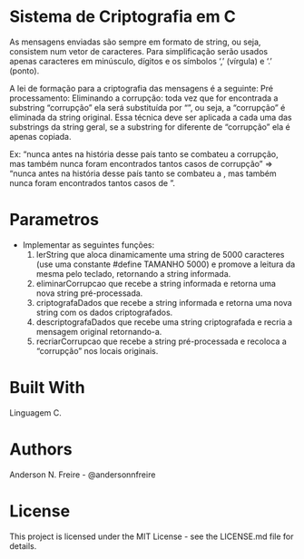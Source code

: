 # Sistema de Criptografia em C

As mensagens enviadas são sempre em formato de string, ou seja, consistem num
vetor de caracteres. Para simplificação serão usados apenas caracteres em minúsculo,
dígitos e os símbolos ‘,’ (vírgula) e ‘.’ (ponto).

A lei de formação para a criptografia das mensagens é a seguinte:
Pré processamento:
Eliminando a corrupção: toda vez que for encontrada a substring “corrupção” ela
será substituída por “”, ou seja, a “corrupção” é eliminada da string original. Essa
técnica deve ser aplicada a cada uma das substrings da string geral, se a substring
for diferente de “corrupção” ela é apenas copiada.

Ex: “nunca antes na história desse país tanto se combateu a corrupção, mas também
nunca foram encontrados tantos casos de corrupção” => “nunca antes na história desse país tanto se combateu a , mas também nunca foram encontrados tantos casos de ”.

# Parametros

- Implementar as seguintes funções:
  1) lerString que aloca dinamicamente uma string de 5000 caracteres (use uma constante #define TAMANHO 5000) e promove a leitura da mesma pelo teclado, retornando a string informada.
  2) eliminarCorrupcao que recebe a string informada e retorna uma nova string pré-processada.
  3) criptografaDados que recebe a string informada e retorna uma nova string com os dados criptografados.
  4) descriptografaDados que recebe uma string criptografada e recria a mensagem original retornando-a.
  5) recriarCorrupcao que recebe a string pré-processada e recoloca a “corrupção” nos locais originais.

# Built With

Linguagem C.

# Authors

Anderson N. Freire - @andersonnfreire

# License

This project is licensed under the MIT License - see the LICENSE.md file for details.
